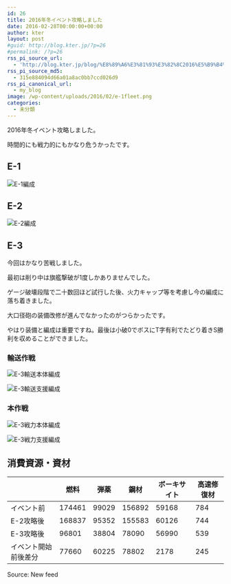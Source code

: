 ```yaml
---
id: 26
title: 2016年冬イベント攻略しました
date: 2016-02-28T00:00:00+00:00
author: kter
layout: post
#guid: http://blog.kter.jp/?p=26
#permalink: /?p=26
rss_pi_source_url:
  - 'http://blog.kter.jp/blog/%E8%89%A6%E3%81%93%E3%82%8C2016%E5%B9%B4%E5%86%AC%E3%82%A4%E3%83%99%E3%83%B3%E3%83%88/'
rss_pi_source_md5:
  - 315e884094d66a01a8ac0bb7ccd026d9
rss_pi_canonical_url:
  - my_blog
image: /wp-content/uploads/2016/02/e-1fleet.png
categories:
  - 未分類
---
```

2016年冬イベント攻略しました。
  
時間的にも戦力的にもかなり危うかったです。

## E-1

![E-1編成](http://img.kter.jp/2016/0228/e-1fleet.png)

## E-2

![E-2編成](http://img.kter.jp/2016/0228/e-2fleet.png)

## E-3

今回はかなり苦戦しました。

最初は削り中は旗艦撃破が1度しかありませんでした。

ゲージ破壊段階で二十数回ほど試行した後、火力キャップ等を考慮し今の編成に落ち着きました。

大口径砲の装備改修が進んでなかったのがつらかったです。

やはり装備と編成は重要ですね。最後は小破0でボスにT字有利でたどり着きS勝利を収めることができました。

### 輸送作戦

![E-3輸送本体編成](http://img.kter.jp/2016/0228/e-3transattackfleet.png)
  
![E-3輸送支援編成](http://img.kter.jp/2016/0228/e-3transsupportfleet.png)

### 本作戦

![E-3戦力本体編成](http://img.kter.jp/2016/0228/e-3militaryattackfleet.png)
  
![E-3戦力支援編成](http://img.kter.jp/2016/0228/e-3milsupportfleet.png)

## 消費資源・資材

|            | 燃料     | 弾薬    | 鋼材     | ボーキサイト | 高速修復材 |
| ---------- | ------ | ----- | ------ | ------ | ----- |
| イベント前      | 174461 | 99029 | 156892 | 59168  | 784   |
| E-2攻略後     | 168837 | 95352 | 155583 | 60126  | 744   |
| E-3攻略後     | 96801  | 38804 | 78090  | 56990  | 539   |
| イベント開始前後差分 | 77660  | 60225 | 78802  | 2178   | 245   |

Source: New feed